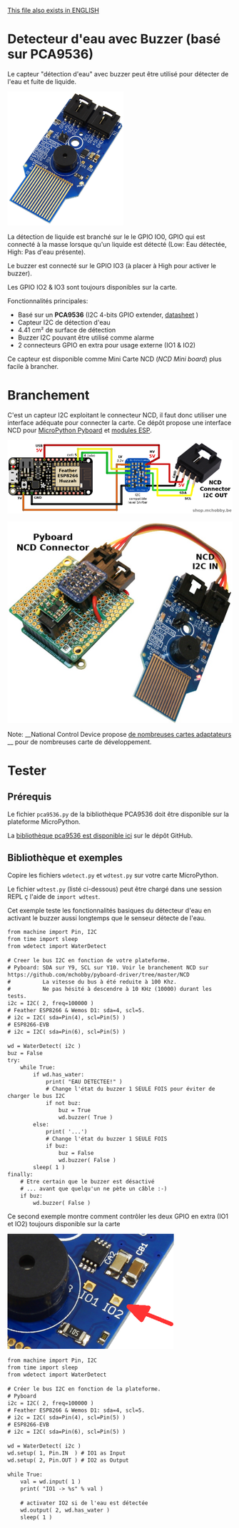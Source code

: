 [This file also exists in ENGLISH](readme_ENG.md)

# Detecteur d'eau avec Buzzer (basé sur PCA9536)

Le capteur "détection d'eau" avec buzzer peut être utilisé pour détecter de l'eau et fuite de liquide.

![Water Detection sur mini carte NCD](docs/_static/ncd_water_detect.png)

La détection de liquide est branché sur le le GPIO IO0, GPIO qui est connecté à la masse lorsque qu'un liquide est détecté (Low: Eau détectée, High: Pas d'eau présente).  

Le buzzer est connecté sur le GPIO IO3 (à placer à High pour activer le buzzer).

Les GPIO IO2 & IO3 sont toujours disponibles sur la carte.

Fonctionnalités principales:
* Basé sur un __PCA9536__ (I2C 4-bits GPIO extender, [datasheet](https://media.ncd.io/sites/2/20170721134419/PCA9536-5.pdf) )
* Capteur I2C de détection d'eau
* 4.41 cm² de surface de détection
* Buzzer I2C pouvant être utilisé comme alarme
* 2 connecteurs GPIO en extra pour usage externe (IO1 & IO2)

Ce capteur est disponible comme Mini Carte NCD (_NCD Mini board_) plus facile à brancher.

# Branchement

C'est un capteur I2C exploitant le connecteur NCD, il faut donc utiliser une interface adéquate pour connecter la carte. Ce dépôt propose une interface NCD pour [MicroPython Pyboard](https://github.com/mchobby/pyboard-driver/blob/master/NCD/README.md) et [modules ESP](../NCD/readme.md).

![Branchement avec Feather ESP8266](../NCD/ncd_feather.png)

![Branchement avec Pyboard](docs/_static/ncd_water_detect_to_pyboard.jpg)

Note: __National Control Device propose [de nombreuses cartes adaptateurs](https://store.ncd.io/shop/?fwp_product_type=adapters) __ pour de nombreuses carte de développement.

# Tester

## Prérequis

Le fichier `pca9536.py` de la bibliothèque PCA9536 doit être disponible sur la plateforme MicroPython.

La [bibliothèque pca9536 est disponible ici](../pca9536/readme.md) sur le dépôt GitHub.

## Bibliothèque et exemples

Copire les fichiers `wdetect.py` et `wdtest.py` sur votre carte MicroPython.

Le fichier `wdtest.py` (listé ci-dessous) peut être chargé dans une session REPL ç l'aide de `import wdtest`.

Cet exemple teste les fonctionnalités basiques du détecteur d'eau en activant le buzzer aussi longtemps que le senseur détecte de l'eau.

```
from machine import Pin, I2C
from time import sleep
from wdetect import WaterDetect

# Creer le bus I2C en fonction de votre plateforme.
# Pyboard: SDA sur Y9, SCL sur Y10. Voir le branchement NCD sur https://github.com/mchobby/pyboard-driver/tree/master/NCD
#          La vitesse du bus à été reduite à 100 Khz.
#          Ne pas hésité à descendre à 10 KHz (10000) durant les tests.
i2c = I2C( 2, freq=100000 )
# Feather ESP8266 & Wemos D1: sda=4, scl=5.
# i2c = I2C( sda=Pin(4), scl=Pin(5) )
# ESP8266-EVB
# i2c = I2C( sda=Pin(6), scl=Pin(5) )

wd = WaterDetect( i2c )
buz = False
try:
	while True:
		if wd.has_water:
			print( "EAU DETECTEE!" )
			# Change l'état du buzzer 1 SEULE FOIS pour éviter de charger le bus I2C
			if not buz:
				buz = True
				wd.buzzer( True )
		else:
			print( '...')
			# Change l'état du buzzer 1 SEULE FOIS
			if buz:
				buz = False
				wd.buzzer( False )
		sleep( 1 )
finally:
	# Etre certain que le buzzer est désactivé
	# ... avant que quelqu'un ne pète un câble :-)
	if buz:
		wd.buzzer( False )
```

Ce second exemple montre comment contrôler les deux GPIO en extra (IO1 et IO2) toujours disponible sur la carte

![Les GPIO encore disponibles](docs/_static/ncd_extra_gpio.png)

```
from machine import Pin, I2C
from time import sleep
from wdetect import WaterDetect

# Créer le bus I2C en fonction de la plateforme.
# Pyboard
i2c = I2C( 2, freq=100000 )
# Feather ESP8266 & Wemos D1: sda=4, scl=5.
# i2c = I2C( sda=Pin(4), scl=Pin(5) )
# ESP8266-EVB
# i2c = I2C( sda=Pin(6), scl=Pin(5) )

wd = WaterDetect( i2c )
wd.setup( 1, Pin.IN  ) # IO1 as Input
wd.setup( 2, Pin.OUT ) # IO2 as Output

while True:
	val = wd.input( 1 )
	print( "IO1 -> %s" % val )

	# activater IO2 si de l'eau est détectée
	wd.output( 2, wd.has_water )
	sleep( 1 )
```
